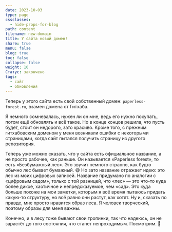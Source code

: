 ```yaml
---
date: 2023-10-03
type: page
cssclasses:
  - hide-props-for-blog
path: content
filename: new-domain
title: У сайта новый домен!
share: true
menu: false
blog: true
toc: false
collapse: false
weight: 10
Статус: закончено
tags:
  - сайт
  - обновления
---
```


Теперь у этого сайта есть свой собственный домен: `paperless-forest.ru`, взамен домена от Гитхаба.

Я немного сомневалась, нужен ли он мне, ведь его нужно покупать, потом ещё обновлять и всё такое. Но в конце концов решила, что пусть будет, стоит он недорого, зато красиво. Кроме того, с прежним гитхабовским доменом у меня возникали ошибки с некоторыми страницами, когда сайт пытался получить страницу из другого репозитория.

Теперь уже можно сказать, что у сайта есть официальное название, а не просто рабочее, как раньше. Он называется «Paperless forest», то есть «Безбумажный лес». Это звучит немного странно, как будто обычно лес бывает бумажный. 😅 Но зато название отражает идею: это лес из моих цифровых записей. Название придумано по аналогии с «цифровым садом», только с той разницей, что «лес» — это что-то куда более дикое, хаотичное и непредсказуемое, чем «сад». Это куда больше похоже на мои заметки, которым я всё время пытаюсь придать какую-то структуру, но всё равно они растут, как хотят. Ну и, сказать по правде, мне просто нравится образ леса. Я человек творческий, поэтому образы для меня важны.

Конечно, и в лесу тоже бывают свои тропинки, так что надеюсь, он не зарастёт до того состояния, что станет непроходимым. Посмотрим. 🌱